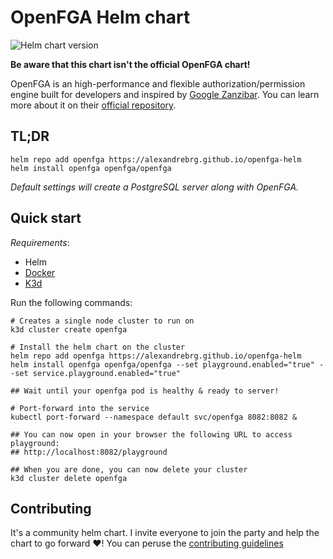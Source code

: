 # OpenFGA Helm chart 

![Helm chart version](https://img.shields.io/github/v/release/AlexandreBrg/openfga-helm?sort=semver&color=green)

**Be aware that this chart isn't the official OpenFGA chart!**

OpenFGA is an high-performance and flexible authorization/permission engine built for developers and inspired by [Google Zanzibar](https://research.google/pubs/pub48190/). 
You can learn more about it on their [official repository](https://github.com/openfga/openfga/).

## TL;DR

```
helm repo add openfga https://alexandrebrg.github.io/openfga-helm
helm install openfga openfga/openfga
```

*Default settings will create a PostgreSQL server along with OpenFGA.*

## Quick start

*Requirements*:

- Helm
- [Docker](https://docs.docker.com/engine/install/)
- [K3d](https://k3d.io/)

Run the following commands:

```shell
# Creates a single node cluster to run on
k3d cluster create openfga

# Install the helm chart on the cluster
helm repo add openfga https://alexandrebrg.github.io/openfga-helm
helm install openfga openfga/openfga --set playground.enabled="true" --set service.playground.enabled="true"

## Wait until your openfga pod is healthy & ready to server!

# Port-forward into the service
kubectl port-forward --namespace default svc/openfga 8082:8082 &

## You can now open in your browser the following URL to access playground:
## http://localhost:8082/playground

## When you are done, you can now delete your cluster
k3d cluster delete openfga
```

## Contributing

It's a community helm chart. I invite everyone to join the party and help the chart
to go forward ❤️! You can peruse the [contributing guidelines](./CONTRIBUTING.md)